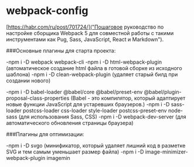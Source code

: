 # webpack-config


[https://habr.com/ru/post/701724/]("Пошаговое руководство по настройке сборщика Webpack 5 для совместной работы с такими инструментами как Pug, Sass, JavaScript, React и Markdown").

###Основные плагины для старта проекта:

-npm i -D webpack webpack-cli
-npm i -D html-webpack-plugin (автоматическое создание html файла в готовой сборке из исходного шаблона)
-npm i -D clean-webpack-plugin (удаляет старый билд при создании нового)

-npm i -D babel-loader @babel/core @babel/preset-env @babel/plugin-proposal-class-properties (Babel - это компилятор, который адаптирует новые функции JavaScript для устаревших браузеров.)
-npm i -D sass-loader postcss-loader css-loader style-loader postcss-preset-env node-sass (для использования Sass, CSS)
-npm i -D webpack-dev-server (для автоматического обновления страницы браузера)

###Плагины для оптимизации:

-npm i -D svgo (минификатор, который удаляет лишний код в разметке SVG и тем самым уменьшает размер файла)
-npm i -D image-minimizer-webpack-plugin imagemin
